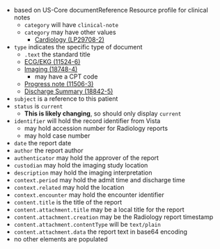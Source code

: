 
- based on US-Core documentReference Resource profile for clinical notes
  - `category` will have `clinical-note`
  - `category` may have other values
    - [Cardiology (LP29708-2)](https://loinc.org/LP29708-2)
- `type` indicates the specific type of document
  - `.text` the standard title
  - [ECG/EKG (11524-6)](https://loinc.org/11524-6/)
  - [Imaging (18748-4)](https://loinc.org/18748-4/)
    - may have a CPT code
  - [Progress note (11506-3)](https://loinc.org/11506-3/)
  - [Discharge Summary (18842-5)](https://loinc.org/18842-5/)
- `subject` is a reference to this patient
- `status` is `current`
  - **This is likely changing**, so should only display `current`
- `identifier` will hold the record identifier from Vista
  - may hold accession number for Radiology reports
  - may hold case number
- `date` the report date
- `author` the report author
- `authenticator` may hold the approver of the report
- `custodian` may hold the imaging study location
- `description` may hold the imaging interpretation
- `context.period` may hold the admit time and discharge time
- `context.related` may hold the location
- `context.encounter` may hold the encounter identifier
- `content.title` is the title of the report
- `content.attachment.title` may be a local title for the report
- `content.attachment.creation` may be the Radiology report timestamp
- `content.attachment.contentType` will be `text/plain`
- `content.attachment.data` the report text in base64 encoding
- no other elements are populated
